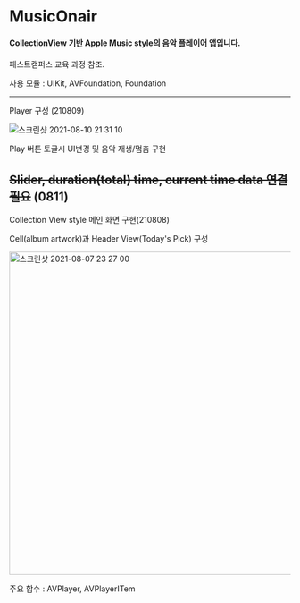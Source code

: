 # MusicOnair
#### CollectionView 기반 Apple Music style의 음악 플레이어 앱입니다.
패스트캠퍼스 교육 과정 참조.


사용 모듈 : UIKit, AVFoundation, Foundation


---------- 
Player 구성 (210809)


![스크린샷 2021-08-10 21 31 10](https://user-images.githubusercontent.com/40759743/128867206-aae58b9f-a9fb-4f48-89f7-ddaebf85d979.png)


Play 버튼 토글시 UI변경 및 음악 재생/멈춤 구현


~~Slider, duration(total) time, current time data 연결 필요~~ (0811)
----------
Collection View style 메인 화면 구현(210808) 

Cell(album artwork)과 Header View(Today's Pick) 구성



<img width="578" alt="스크린샷 2021-08-07 23 27 00" src="https://user-images.githubusercontent.com/40759743/128603554-3476c325-5538-4616-8ed2-9518e4505210.png">

주요 함수 : AVPlayer, AVPlayerITem
